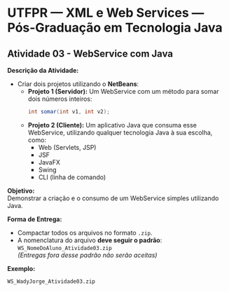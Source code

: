 # UTFPR — XML e Web Services — Pós-Graduação em Tecnologia Java

## Atividade 03 - WebService com Java

**Descrição da Atividade:**
- Criar dois projetos utilizando o **NetBeans**:
  - **Projeto 1 (Servidor):** Um WebService com um método para somar dois números inteiros:  
    ```java
    int somar(int v1, int v2);
    ```
  - **Projeto 2 (Cliente):** Um aplicativo Java que consuma esse WebService, utilizando qualquer tecnologia Java à sua escolha, como:
    - Web (Servlets, JSP)
    - JSF
    - JavaFX
    - Swing
    - CLI (linha de comando)

**Objetivo:**  
Demonstrar a criação e o consumo de um WebService simples utilizando Java.

**Forma de Entrega:**
- Compactar todos os arquivos no formato `.zip`.
- A nomenclatura do arquivo **deve seguir o padrão**:  
  `WS_NomeDoAluno_Atividade03.zip`  
  *(Entregas fora desse padrão não serão aceitas)*

**Exemplo:**
```
WS_WadyJorge_Atividade03.zip
```
